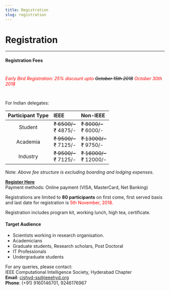 ```yaml
---
title: Registration
slug: registration
---
```

# Registration
---
#### Registration Fees
<h5 style="font-weight: 400; color: red; padding: 20px 0px;">Early Bird Registration: 25% discount upto <s style="color: black;">October 15th 2018</s> October 30th 2018</h5>
For Indian delegates:  
  
| Participant Type | IEEE                        | Non-IEEE                      |
| :--------------: | :-------------------------- | :---------------------------- |
| Student          | <s>₹ 6500/-</s><br>₹ 4875/- | <s>₹ 8000/-</s><br>₹ 6000/-   |
| Academia         | <s>₹ 9500/-</s><br>₹ 7125/- | <s>₹ 13000/-</s><br>₹ 9750/-  |
| Industry         | <s>₹ 9500/-</s><br>₹ 7125/- | <s>₹ 16000/-</s><br>₹ 12000/- |
  
Note: *Above fee structure is excluding boarding and lodging expenses.*  
  
[**Register Here**](https://www.payumoney.com/events/#/buyTickets/cis-ss2018)  
Payment methods: Online payment (VISA, MasterCard, Net Banking)  
  
Registrations are limited to **80 participants** on first come, first served basis and last date for registration is <span style="color: red; ">5th November, 2018.</span>  
  
Registration includes program kit, working lunch, high tea, certificate.  
  
#### Target Audience  
* Scientists working in research organisation.
* Academicians
* Graduate students, Research scholars, Post Doctoral
* IT Professionals
* Undergraduate students
  
For any queries, please contact:  
IEEE Computational Intelligence Society, Hyderabad Chapter  
**Email**: cishyd-ss@ieeehyd.org  
**Phone**: (+91) 9160146701, 9246176967